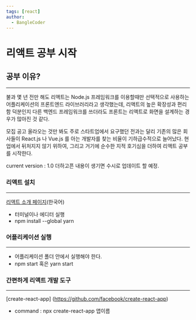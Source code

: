 ```yaml
---
tags: [react]
author:
  - BangleCoder
---
```


# 리액트 공부 시작

## 공부 이유?

---

불과 몇 년 전만 해도 리액트는 Node.js 프레임워크를 이용할때만 선택적으로 사용하는 어플리케이션의 프론트엔드 라이브러리라고 생각했는데, 리액트의 높은 확장성과 편리함 덕분인지 다른 백엔드 프레임워크를 쓰더라도 프론트는 리액트로 화면을 설계하는 경우가 많아진 것 같다.

모집 공고 올라오는 것만 봐도 주로 스타트업에서 요구했던 전과는 달리 기존의 많은 회사들이 React.js 나 Vue.js 를 아는 개발자를 찾는 비율이 기하급수적으로 늘어났다. 현업에서 뒤처지지 않기 위하여, 그리고 거기에 순수한 지적 호기심을 더하여 리액트 공부를 시작한다.

current version : 1.0
더하고픈 내용이 생기면 수시로 업데이트 할 예정.

### 리액트 설치

---

[리액트 소개 페이지](https://ko.reactjs.org/)(한국어)

- 터미널이나 에디터 실행
- npm install --global yarn

### 어플리케이션 실행

---

- 어플리케이션 폴더 안에서 실행해야 한다.
- npm start 혹은 yarn start

### 간편하게 리액트 개발 도구

---

[create-react-app]
(https://github.com/facebook/create-react-app)

- command : npx create-react-app 앱이름
